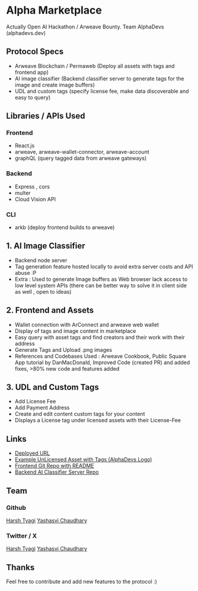 # Alpha Marketplace
Actually Open AI Hackathon / Arweave Bounty. 
Team AlphaDevs (alphadevs.dev)

## Protocol Specs
- Arweave Blockchain / Permaweb (Deploy all assets with tags and frontend app)
- AI image classifier (Backend classifier server to generate tags for the image and create image buffers)
- UDL and custom tags (specify license fee, make data discoverable and easy to query)

## Libraries / APIs Used
### Frontend
- React.js
- arweave, arweave-wallet-connector, arweave-account
- graphQL (query tagged data from arweave gateways)

### Backend
- Express , cors
- multer
- Cloud Vision API

### CLI
- arkb (deploy frontend builds to arweave)

## 1. AI Image Classifier
- Backend node server 
- Tag generation feature hosted locally to avoid extra server costs and API abuse :P
- Extra : Used to generate Image buffers as Web browser lack access to low level system APIs (there can be better way to solve it in client side as well , open to ideas)

## 2. Frontend and Assets
- Wallet connection with ArConnect and arweave web wallet 
- Display of tags and image content in marketplace
- Easy query with asset tags and find creators and their work with their address
- Generate Tags and Upload .png images
- References and Codebases Used : Arweave Cookbook, Public Square App tutorial by DanMacDonald, Improved Code (created PR) and added fixes, >80% new code and features added

## 3. UDL and Custom Tags
- Add License Fee
- Add Payment Address
- Create and edit content custom tags for your content
- Displays a License tag under licensed assets with their License-Fee

## Links
- [Deployed URL](https://arweave.net/-znpW5qVZxwS_lUwN2AyOzP2yhMa2w5Y-zvXS97MOgg)
- [Example UnLicensed Asset with Tags (AlphaDevs Logo)](https://arweave.net/-znpW5qVZxwS_lUwN2AyOzP2yhMa2w5Y-zvXS97MOgg)
- [Frontend Git Repo with README](https://github.com/0xyshv/image-marketplace)
- [Backend AI Classifier Server Repo](https://github.com/mr-harshtyagi/image-classifier-server)

## Team
### Github
[Harsh Tyagi](https://github.com/mr-harshtyagi)
[Yashasvi Chaudhary](https://github.com/0xyshv)

### Twitter / X
[Harsh Tyagi](https://twitter.com/mr_harshtyagi)
[Yashasvi Chaudhary](https://twitter.com/0xyshv)

## Thanks
Feel free to contribute and add new features to the protocol :)








